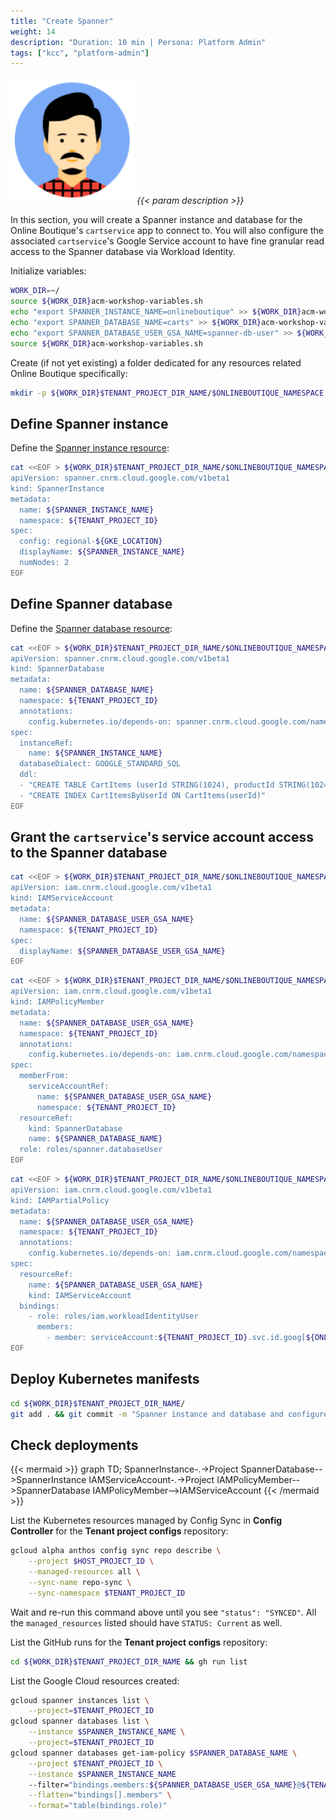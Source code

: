 ```yaml
---
title: "Create Spanner"
weight: 14
description: "Duration: 10 min | Persona: Platform Admin"
tags: ["kcc", "platform-admin"]
---
```

![Platform Admin](/images/platform-admin.png)
_{{< param description >}}_

In this section, you will create a Spanner instance and database for the Online Boutique's `cartservice` app to connect to. You will also configure the associated `cartservice`'s Google Service account to have fine granular read access to the Spanner database via Workload Identity.

Initialize variables:
```Bash
WORK_DIR=~/
source ${WORK_DIR}acm-workshop-variables.sh
echo "export SPANNER_INSTANCE_NAME=onlineboutique" >> ${WORK_DIR}acm-workshop-variables.sh
echo "export SPANNER_DATABASE_NAME=carts" >> ${WORK_DIR}acm-workshop-variables.sh
echo "export SPANNER_DATABASE_USER_GSA_NAME=spanner-db-user" >> ${WORK_DIR}acm-workshop-variables.sh
source ${WORK_DIR}acm-workshop-variables.sh
```

Create (if not yet existing) a folder dedicated for any resources related Online Boutique specifically: 
```Bash
mkdir -p ${WORK_DIR}$TENANT_PROJECT_DIR_NAME/$ONLINEBOUTIQUE_NAMESPACE
```

## Define Spanner instance

Define the [Spanner instance resource](https://cloud.google.com/config-connector/docs/reference/resource-docs/spanner/spannerinstance):
```Bash
cat <<EOF > ${WORK_DIR}$TENANT_PROJECT_DIR_NAME/$ONLINEBOUTIQUE_NAMESPACE/spanner-instance.yaml
apiVersion: spanner.cnrm.cloud.google.com/v1beta1
kind: SpannerInstance
metadata:
  name: ${SPANNER_INSTANCE_NAME}
  namespace: ${TENANT_PROJECT_ID}
spec:
  config: regional-${GKE_LOCATION}
  displayName: ${SPANNER_INSTANCE_NAME}
  numNodes: 2
EOF
```

## Define Spanner database

Define the [Spanner database resource](https://cloud.google.com/config-connector/docs/reference/resource-docs/spanner/spannerdatabase):
```Bash
cat <<EOF > ${WORK_DIR}$TENANT_PROJECT_DIR_NAME/$ONLINEBOUTIQUE_NAMESPACE/spanner-database.yaml
apiVersion: spanner.cnrm.cloud.google.com/v1beta1
kind: SpannerDatabase
metadata:
  name: ${SPANNER_DATABASE_NAME}
  namespace: ${TENANT_PROJECT_ID}
  annotations:
    config.kubernetes.io/depends-on: spanner.cnrm.cloud.google.com/namespaces/${TENANT_PROJECT_ID}/SpannerInstance/${SPANNER_INSTANCE_NAME}
spec:
  instanceRef:
    name: ${SPANNER_INSTANCE_NAME}
  databaseDialect: GOOGLE_STANDARD_SQL
  ddl:
  - "CREATE TABLE CartItems (userId STRING(1024), productId STRING(1024), quantity INT64,) PRIMARY KEY (userId, productId)"
  - "CREATE INDEX CartItemsByUserId ON CartItems(userId)"
EOF
```

## Grant the `cartservice`'s service account access to the Spanner database

```Bash
cat <<EOF > ${WORK_DIR}$TENANT_PROJECT_DIR_NAME/$ONLINEBOUTIQUE_NAMESPACE/spanner-db-user-service-account.yaml
apiVersion: iam.cnrm.cloud.google.com/v1beta1
kind: IAMServiceAccount
metadata:
  name: ${SPANNER_DATABASE_USER_GSA_NAME}
  namespace: ${TENANT_PROJECT_ID}
spec:
  displayName: ${SPANNER_DATABASE_USER_GSA_NAME}
EOF
```

```Bash
cat <<EOF > ${WORK_DIR}$TENANT_PROJECT_DIR_NAME/$ONLINEBOUTIQUE_NAMESPACE/spanner-db-user.yaml
apiVersion: iam.cnrm.cloud.google.com/v1beta1
kind: IAMPolicyMember
metadata:
  name: ${SPANNER_DATABASE_USER_GSA_NAME}
  namespace: ${TENANT_PROJECT_ID}
  annotations:
    config.kubernetes.io/depends-on: iam.cnrm.cloud.google.com/namespaces/${TENANT_PROJECT_ID}/IAMServiceAccount/${SPANNER_DATABASE_USER_GSA_NAME},spanner.cnrm.cloud.google.com/namespaces/${TENANT_PROJECT_ID}/SpannerDatabase/${SPANNER_DATABASE_NAME}
spec:
  memberFrom:
    serviceAccountRef:
      name: ${SPANNER_DATABASE_USER_GSA_NAME}
      namespace: ${TENANT_PROJECT_ID}
  resourceRef:
    kind: SpannerDatabase
    name: ${SPANNER_DATABASE_NAME}
  role: roles/spanner.databaseUser
EOF
```

```Bash
cat <<EOF > ${WORK_DIR}$TENANT_PROJECT_DIR_NAME/$ONLINEBOUTIQUE_NAMESPACE/spanner-db-user-workload-identity-user.yaml
apiVersion: iam.cnrm.cloud.google.com/v1beta1
kind: IAMPartialPolicy
metadata:
  name: ${SPANNER_DATABASE_USER_GSA_NAME}
  namespace: ${TENANT_PROJECT_ID}
  annotations:
    config.kubernetes.io/depends-on: iam.cnrm.cloud.google.com/namespaces/${TENANT_PROJECT_ID}/IAMServiceAccount/${SPANNER_DATABASE_USER_GSA_NAME}
spec:
  resourceRef:
    name: ${SPANNER_DATABASE_USER_GSA_NAME}
    kind: IAMServiceAccount
  bindings:
    - role: roles/iam.workloadIdentityUser
      members:
        - member: serviceAccount:${TENANT_PROJECT_ID}.svc.id.goog[${ONLINEBOUTIQUE_NAMESPACE}/cartservice]
EOF
```

## Deploy Kubernetes manifests

```Bash
cd ${WORK_DIR}$TENANT_PROJECT_DIR_NAME/
git add . && git commit -m "Spanner instance and database and configure cartservice's gsa" && git push origin main
```

## Check deployments

{{< mermaid >}}
graph TD;
  SpannerInstance-.->Project
  SpannerDatabase-->SpannerInstance
  IAMServiceAccount-.->Project
  IAMPolicyMember-->SpannerDatabase
  IAMPolicyMember-->IAMServiceAccount
{{< /mermaid >}}

List the Kubernetes resources managed by Config Sync in **Config Controller** for the **Tenant project configs** repository:
```Bash
gcloud alpha anthos config sync repo describe \
    --project $HOST_PROJECT_ID \
    --managed-resources all \
    --sync-name repo-sync \
    --sync-namespace $TENANT_PROJECT_ID
```
Wait and re-run this command above until you see `"status": "SYNCED"`. All the `managed_resources` listed should have `STATUS: Current` as well.

List the GitHub runs for the **Tenant project configs** repository:
```Bash
cd ${WORK_DIR}$TENANT_PROJECT_DIR_NAME && gh run list
```

List the Google Cloud resources created:
```Bash
gcloud spanner instances list \
    --project=$TENANT_PROJECT_ID
gcloud spanner databases list \
    --instance $SPANNER_INSTANCE_NAME \
    --project=$TENANT_PROJECT_ID
gcloud spanner databases get-iam-policy $SPANNER_DATABASE_NAME \
    --project $TENANT_PROJECT_ID \
    --instance $SPANNER_INSTANCE_NAME
    --filter="bindings.members:${SPANNER_DATABASE_USER_GSA_NAME}@${TENANT_PROJECT_ID}.iam.gserviceaccount.com" \
    --flatten="bindings[].members" \
    --format="table(bindings.role)"
```